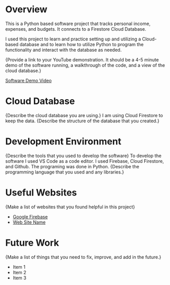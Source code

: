 # Overview

This is a Python based software project that tracks personal income, expenses, and budgets. It connects to a Firestore Cloud Database.

I used this project to learn and practice setting up and utilizing a Cloud-based database and to learn how to utilize Python to program the functionality and interact with the database as needed.

{Provide a link to your YouTube demonstration. It should be a 4-5 minute demo of the software running, a walkthrough of the code, and a view of the cloud database.}

[Software Demo Video](http://youtube.link.goes.here)

# Cloud Database

{Describe the cloud database you are using.}
I am using Cloud Firestore to keep the data.
{Describe the structure of the database that you created.}

# Development Environment

{Describe the tools that you used to develop the software}
To develop the software I used VS Code as a code editor. I used Firebase, Cloud Firestore, and Github. The programing was done in Python.
{Describe the programming language that you used and any libraries.}

# Useful Websites

{Make a list of websites that you found helpful in this project}

- [Google Firebase](https://firebase.google.com/)
- [Web Site Name](http://url.link.goes.here)

# Future Work

{Make a list of things that you need to fix, improve, and add in the future.}

- Item 1
- Item 2
- Item 3
